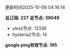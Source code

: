 更新时间2025-10-08 04:16:14

**总订阅: 227**
**总节点: 39049**
- vless节点: 12336
- hysteria2节点: 14

**google ping有效节点: 195**
